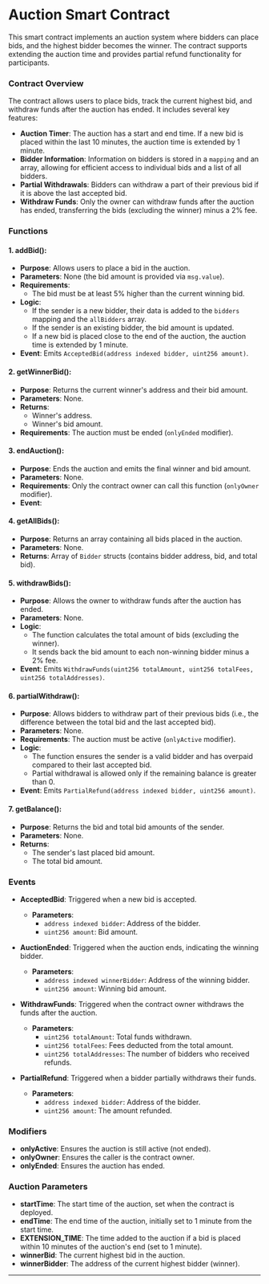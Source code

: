 # Auction Smart Contract

This smart contract implements an auction system where bidders can place bids, and the highest bidder becomes the winner. The contract supports extending the auction time and provides partial refund functionality for participants.

### Contract Overview
The contract allows users to place bids, track the current highest bid, and withdraw funds after the auction has ended. It includes several key features:
- **Auction Timer**: The auction has a start and end time. If a new bid is placed within the last 10 minutes, the auction time is extended by 1 minute.
- **Bidder Information**: Information on bidders is stored in a `mapping` and an array, allowing for efficient access to individual bids and a list of all bidders.
- **Partial Withdrawals**: Bidders can withdraw a part of their previous bid if it is above the last accepted bid.
- **Withdraw Funds**: Only the owner can withdraw funds after the auction has ended, transferring the bids (excluding the winner) minus a 2% fee.

### Functions

#### 1. **addBid()**:
- **Purpose**: Allows users to place a bid in the auction.
- **Parameters**: None (the bid amount is provided via `msg.value`).
- **Requirements**:
  - The bid must be at least 5% higher than the current winning bid.
- **Logic**:
  - If the sender is a new bidder, their data is added to the `bidders` mapping and the `allBidders` array.
  - If the sender is an existing bidder, the bid amount is updated.
  - If a new bid is placed close to the end of the auction, the auction time is extended by 1 minute.
- **Event**: Emits `AcceptedBid(address indexed bidder, uint256 amount)`.

#### 2. **getWinnerBid()**:
- **Purpose**: Returns the current winner's address and their bid amount.
- **Parameters**: None.
- **Returns**:
  - Winner's address.
  - Winner's bid amount.
- **Requirements**: The auction must be ended (`onlyEnded` modifier).

#### 3. **endAuction()**:
- **Purpose**: Ends the auction and emits the final winner and bid amount.
- **Parameters**: None.
- **Requirements**: Only the contract owner can call this function (`onlyOwner` modifier).
- **Event**:

#### 4. **getAllBids()**:
- **Purpose**: Returns an array containing all bids placed in the auction.
- **Parameters**: None.
- **Returns**: Array of `Bidder` structs (contains bidder address, bid, and total bid).

#### 5. **withdrawBids()**:
- **Purpose**: Allows the owner to withdraw funds after the auction has ended.
- **Parameters**: None.
- **Logic**:
  - The function calculates the total amount of bids (excluding the winner).
  - It sends back the bid amount to each non-winning bidder minus a 2% fee.
- **Event**: Emits `WithdrawFunds(uint256 totalAmount, uint256 totalFees, uint256 totalAddresses)`.

#### 6. **partialWithdraw()**:
- **Purpose**: Allows bidders to withdraw part of their previous bids (i.e., the difference between the total bid and the last accepted bid).
- **Parameters**: None.
- **Requirements**: The auction must be active (`onlyActive` modifier).
- **Logic**:
  - The function ensures the sender is a valid bidder and has overpaid compared to their last accepted bid.
  - Partial withdrawal is allowed only if the remaining balance is greater than 0.
- **Event**: Emits `PartialRefund(address indexed bidder, uint256 amount)`.

#### 7. **getBalance()**:
- **Purpose**: Returns the bid and total bid amounts of the sender.
- **Parameters**: None.
- **Returns**: 
  - The sender's last placed bid amount.
  - The total bid amount.

### Events

- **AcceptedBid**: Triggered when a new bid is accepted.
  - **Parameters**:
    - `address indexed bidder`: Address of the bidder.
    - `uint256 amount`: Bid amount.

- **AuctionEnded**: Triggered when the auction ends, indicating the winning bidder.
  - **Parameters**:
    - `address indexed winnerBidder`: Address of the winning bidder.
    - `uint256 amount`: Winning bid amount.

- **WithdrawFunds**: Triggered when the contract owner withdraws the funds after the auction.
  - **Parameters**:
    - `uint256 totalAmount`: Total funds withdrawn.
    - `uint256 totalFees`: Fees deducted from the total amount.
    - `uint256 totalAddresses`: The number of bidders who received refunds.

- **PartialRefund**: Triggered when a bidder partially withdraws their funds.
  - **Parameters**:
    - `address indexed bidder`: Address of the bidder.
    - `uint256 amount`: The amount refunded.

### Modifiers

- **onlyActive**: Ensures the auction is still active (not ended).
- **onlyOwner**: Ensures the caller is the contract owner.
- **onlyEnded**: Ensures the auction has ended.

### Auction Parameters

- **startTime**: The start time of the auction, set when the contract is deployed.
- **endTime**: The end time of the auction, initially set to 1 minute from the start time.
- **EXTENSION_TIME**: The time added to the auction if a bid is placed within 10 minutes of the auction's end (set to 1 minute).
- **winnerBid**: The current highest bid in the auction.
- **winnerBidder**: The address of the current highest bidder (winner).

---

